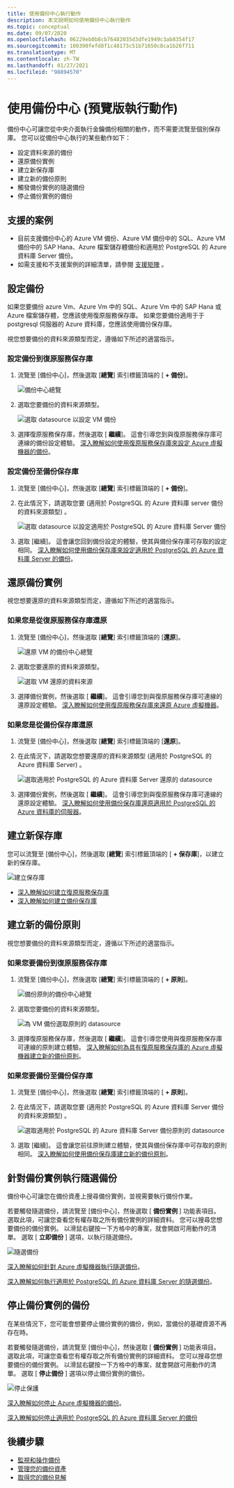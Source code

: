 ```yaml
---
title: 使用備份中心執行動作
description: 本文說明如何使用備份中心執行動作
ms.topic: conceptual
ms.date: 09/07/2020
ms.openlocfilehash: 06229eb0b8cb76482035d3dfe1949c3ab8354f17
ms.sourcegitcommit: 100390fefd8f1c48173c51b71650c8ca1b26f711
ms.translationtype: MT
ms.contentlocale: zh-TW
ms.lasthandoff: 01/27/2021
ms.locfileid: "98894570"
---
```

# <a name="perform-actions-using-backup-center-preview"></a>使用備份中心 (預覽版執行動作) 

備份中心可讓您從中央介面執行金鑰備份相關的動作，而不需要流覽至個別保存庫。 您可以從備份中心執行的某些動作如下：

* 設定資料來源的備份
* 還原備份實例
* 建立新保存庫
* 建立新的備份原則
* 觸發備份實例的隨選備份
* 停止備份實例的備份

## <a name="supported-scenarios"></a>支援的案例

* 目前支援備份中心的 Azure VM 備份、Azure VM 備份中的 SQL、Azure VM 備份中的 SAP Hana、Azure 檔案儲存體備份和適用於 PostgreSQL 的 Azure 資料庫 Server 備份。
* 如需支援和不支援案例的詳細清單，請參閱 [支援矩陣](backup-center-support-matrix.md) 。

## <a name="configure-backup"></a>設定備份

如果您要備份 azure Vm、Azure Vm 中的 SQL、Azure Vm 中的 SAP Hana 或 Azure 檔案儲存體，您應該使用復原服務保存庫。 如果您要備份適用于于 postgresql 伺服器的 Azure 資料庫，您應該使用備份保存庫。 

視您想要備份的資料來源類型而定，遵循如下所述的適當指示。

### <a name="configure-backup-to-a-recovery-services-vault"></a>設定備份到復原服務保存庫

1. 流覽至 [備份中心]，然後選取 [**總覽**] 索引標籤頂端的 [ **+ 備份**]。

    ![備份中心總覽](./media/backup-center-actions/backup-center-overview-configure-backup.png)

2. 選取您要備份的資料來源類型。

    ![選取 datasource 以設定 VM 備份](./media/backup-center-actions/backup-select-datasource-vm.png)

3. 選擇復原服務保存庫，然後選取 [ **繼續**]。 這會引導您到與復原服務保存庫可連線的備份設定體驗。 [深入瞭解如何使用復原服務保存庫來設定 Azure 虛擬機器的備份](tutorial-backup-vm-at-scale.md)。

### <a name="configure-backup-to-a-backup-vault"></a>設定備份至備份保存庫

1. 流覽至 [備份中心]，然後選取 [**總覽**] 索引標籤頂端的 [ **+ 備份**]。
2. 在此情況下，請選取您要 (適用於 PostgreSQL 的 Azure 資料庫 server 備份的資料來源類型) 。

    ![選取 datasource 以設定適用於 PostgreSQL 的 Azure 資料庫 Server 備份](./media/backup-center-actions/backup-select-datasource-type-postgresql.png)

3. 選取 [繼續]。 這會讓您回到備份設定的體驗，使其與備份保存庫可存取的設定相同。 [深入瞭解如何使用備份保存庫來設定適用於 PostgreSQL 的 Azure 資料庫 Server 的備份](backup-azure-database-postgresql.md#configure-backup-on-azure-postgresql-databases)。

## <a name="restore-a-backup-instance"></a>還原備份實例

視您想要還原的資料來源類型而定，遵循如下所述的適當指示。

### <a name="if-youre-restoring-from-a-recovery-services-vault"></a>如果您是從復原服務保存庫還原

1. 流覽至 [備份中心]，然後選取 [**總覽**] 索引標籤頂端的 [**還原**]。

    ![還原 VM 的備份中心總覽](./media/backup-center-actions/backup-center-overview-restore.png)

2. 選取您要還原的資料來源類型。

    ![選取 VM 還原的資料來源](./media/backup-center-actions/restore-select-datasource-vm.png)

3. 選擇備份實例，然後選取 [ **繼續**]。 這會引導您到與復原服務保存庫可連線的還原設定體驗。 [深入瞭解如何使用復原服務保存庫來還原 Azure 虛擬機器](backup-azure-arm-restore-vms.md#before-you-start)。

### <a name="if-youre-restoring-from-a-backup-vault"></a>如果您是從備份保存庫還原

1. 流覽至 [備份中心]，然後選取 [**總覽**] 索引標籤頂端的 [**還原**]。
2. 在此情況下，請選取您想要還原的資料來源類型 (適用於 PostgreSQL 的 Azure 資料庫 Server) 。

    ![選取適用於 PostgreSQL 的 Azure 資料庫 Server 還原的 datasource](./media/backup-center-actions/restore-select-datasource-postgresql.png)

3. 選擇備份實例，然後選取 [ **繼續**]。 這會引導您到與復原服務保存庫可連線的還原設定體驗。 [深入瞭解如何使用備份保存庫還原適用於 PostgreSQL 的 Azure 資料庫的伺服器](backup-azure-database-postgresql.md#restore)。

## <a name="create-a-new-vault"></a>建立新保存庫

您可以流覽至 [備份中心]，然後選取 [**總覽**] 索引標籤頂端的 [ **+ 保存庫**]，以建立新的保存庫。

![建立保存庫](./media/backup-center-actions/backup-center-create-vault.png)

* [深入瞭解如何建立復原服務保存庫](backup-create-rs-vault.md)
* [深入瞭解如何建立備份保存庫](backup-vault-overview.md)

## <a name="create-a-new-backup-policy"></a>建立新的備份原則

視您想要備份的資料來源類型而定，遵循以下所述的適當指示。

### <a name="if-youre-backing-up-to-a-recovery-services-vault"></a>如果您要備份到復原服務保存庫

1. 流覽至 [備份中心]，然後選取 [**總覽**] 索引標籤頂端的 [ **+ 原則**]。

    ![備份原則的備份中心總覽](./media/backup-center-actions/backup-center-overview-policy.png)

2. 選取您要備份的資料來源類型。

    ![為 VM 備份選取原則的 datasource](./media/backup-center-actions/policy-select-datasource-vm.png)

3. 選擇復原服務保存庫，然後選取 [ **繼續**]。 這會引導您使用與復原服務保存庫可連線的原則建立體驗。 [深入瞭解如何為具有復原服務保存庫的 Azure 虛擬機器建立新的備份原則](backup-azure-arm-vms-prepare.md#create-a-custom-policy)。

### <a name="if-youre-backing-up-to-a-backup-vault"></a>如果您要備份至備份保存庫

1. 流覽至 [備份中心]，然後選取 [**總覽**] 索引標籤頂端的 [ **+ 原則**]。
2. 在此情況下，請選取您要 (適用於 PostgreSQL 的 Azure 資料庫 Server 備份的資料來源類型) 。

    ![選取適用於 PostgreSQL 的 Azure 資料庫 Server 備份原則的 datasource](./media/backup-center-actions/policy-select-datasource-postgresql.png)

3. 選取 [繼續]。 這會讓您前往原則建立體驗，使其與備份保存庫中可存取的原則相同。 [深入瞭解如何使用備份保存庫建立新的備份原則](backup-azure-database-postgresql.md#create-backup-policy)。

## <a name="execute-an-on-demand-backup-for-a-backup-instance"></a>針對備份實例執行隨選備份

備份中心可讓您在備份資產上搜尋備份實例，並視需要執行備份作業。

若要觸發隨選備份，請流覽至 [備份中心]，然後選取 [ **備份實例** ] 功能表項目。 選取此項，可讓您查看您有權存取之所有備份實例的詳細資料。 您可以搜尋您想要備份的備份實例。 以滑鼠右鍵按一下方格中的專案，就會開啟可用動作的清單。 選取 [ **立即備份** ] 選項，以執行隨選備份。

![隨選備份](./media/backup-center-actions/backup-center-on-demand-backup.png)

[深入瞭解如何針對 Azure 虛擬機器執行隨選備份](backup-azure-manage-vms.md#run-an-on-demand-backup)。

[深入瞭解如何執行適用於 PostgreSQL 的 Azure 資料庫 Server 的隨選備份](backup-azure-database-postgresql.md#on-demand-backup)。

## <a name="stop-backup-for-a-backup-instance"></a>停止備份實例的備份

在某些情況下，您可能會想要停止備份實例的備份，例如，當備份的基礎資源不再存在時。

若要觸發隨選備份，請流覽至 [備份中心]，然後選取 [ **備份實例** ] 功能表項目。 選取此項，可讓您查看您有權存取之所有備份實例的詳細資料。 您可以搜尋您想要備份的備份實例。 以滑鼠右鍵按一下方格中的專案，就會開啟可用動作的清單。 選取 [ **停止備份** ] 選項以停止備份實例的備份。

![停止保護](./media/backup-center-actions/backup-center-stop-protection.png)

[深入瞭解如何停止 Azure 虛擬機器的備份](backup-azure-manage-vms.md#stop-protecting-a-vm)。

[深入瞭解如何停止適用於 PostgreSQL 的 Azure 資料庫 Server 的備份](backup-azure-database-postgresql.md#stop-protection)

## <a name="next-steps"></a>後續步驟

* [監視和操作備份](backup-center-monitor-operate.md)
* [管理您的備份資產](backup-center-govern-environment.md)
* [取得您的備份見解](backup-center-obtain-insights.md)
